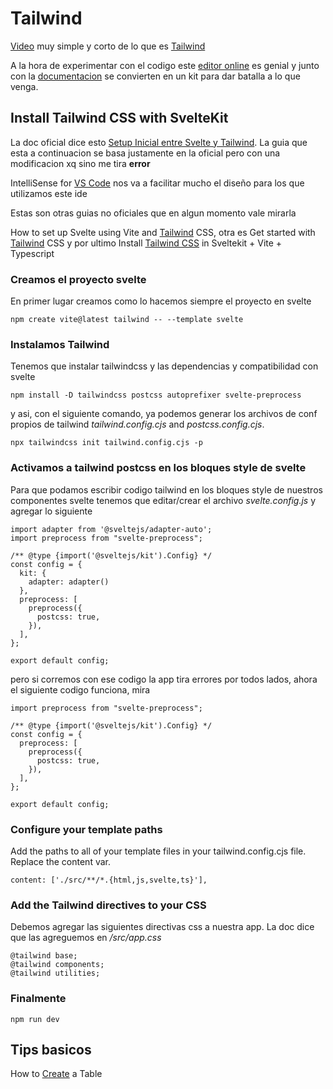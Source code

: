 # Tailwind

[Video](https://www.youtube.com/watch?v=7hHUnYDr9kQ) muy simple y corto de lo que es [Tailwind](https://tailwindcss.com/)

A la hora de experimentar con el codigo este [editor online](https://play.tailwindcss.com) es genial y junto con la [documentacion](https://tailwindcss.com/docs/installation) se convierten en un kit para dar batalla a lo que venga.



## Install Tailwind CSS with SvelteKit

La doc oficial dice esto [Setup Inicial entre Svelte y Tailwind](https://tailwindcss.com/docs/guides/sveltekit). La guia que esta a continuacion se basa justamente en la oficial pero con una modificacion xq sino me tira **error**

IntelliSense for [VS Code](https://tailwindcss.com/docs/editor-setup#intelli-sense-for-vs-code) nos va a facilitar mucho el diseño para los que utilizamos este ide

Estas son otras guias no oficiales que en algun momento vale mirarla


How to set up Svelte using Vite and [Tailwind]( https://medium.com/@mdwikycahyo/how-to-set-up-svelte-using-vite-and-tailwind-css-617040ebccec) CSS, otra es Get started with [Tailwind](https://tailwindcss.com/docs/installation) CSS y por ultimo Install [Tailwind CSS](https://larainfo.com/blogs/install-tailwind-css-in-sveltekit-vite-typescript) in Sveltekit + Vite + Typescript




### Creamos el proyecto svelte

En primer lugar creamos como lo hacemos siempre el proyecto en svelte

`npm create vite@latest tailwind -- --template svelte`

### Instalamos Tailwind

Tenemos que instalar tailwindcss y las dependencias y compatibilidad con svelte

`npm install -D tailwindcss postcss autoprefixer svelte-preprocess`

y asi, con el siguiente comando, ya podemos generar los archivos de conf propios de tailwind *tailwind.config.cjs* and *postcss.config.cjs*.

`npx tailwindcss init tailwind.config.cjs -p`

### Activamos a tailwind postcss en los bloques style de svelte

Para que podamos escribir codigo tailwind en los bloques style de nuestros componentes svelte tenemos que editar/crear el archivo *svelte.config.js* y agregar lo siguiente

```
import adapter from '@sveltejs/adapter-auto';
import preprocess from "svelte-preprocess";

/** @type {import('@sveltejs/kit').Config} */
const config = {
  kit: {
    adapter: adapter()
  },
  preprocess: [
    preprocess({
      postcss: true,
    }),
  ],
};

export default config;
```

pero si corremos con ese codigo la app tira errores por todos lados, ahora el siguiente codigo funciona, mira

```
import preprocess from "svelte-preprocess";

/** @type {import('@sveltejs/kit').Config} */
const config = {
  preprocess: [
    preprocess({
      postcss: true,
    }),
  ],
};

export default config;
```


### Configure your template paths

Add the paths to all of your template files in your tailwind.config.cjs file.
Replace the content var.

```
content: ['./src/**/*.{html,js,svelte,ts}'],
```

### Add the Tailwind directives to your CSS

Debemos agregar las siguientes directivas css a nuestra app. La doc dice que las agreguemos en */src/app.css*

```
@tailwind base;
@tailwind components;
@tailwind utilities;
```

### Finalmente

`npm run dev`


## Tips basicos

How to [Create](https://www.devwares.com/blog/how-to-create-tailwind-css-tables/) a Table
